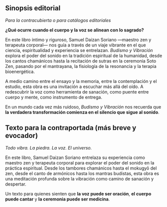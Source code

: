 ## **Sinopsis editorial**

*Para la contracubierta o para catálogos editoriales*

**¿Qué ocurre cuando el cuerpo y la voz se alinean con lo sagrado?**

En este libro íntimo y riguroso, Samuel Daizan Soriano —maestro zen y terapeuta corporal— nos guía a través de un viaje vibrante en el que ciencia, espiritualidad y experiencia se entrelazan. *Budismo y Vibración* explora el poder del sonido en la tradición espiritual de la humanidad, desde los cantos chamánicos hasta la recitación de sutras en la ceremonia Soto Zen, pasando por el mantrayana, la fisiología de la resonancia y la terapia bioenergética.

A medio camino entre el ensayo y la memoria, entre la contemplación y el estudio, esta obra es una invitación a escuchar más allá del oído. A redescubrir la voz como herramienta de sanación, como puente entre cuerpo y mente, como instrumento de entrega.

En un mundo cada vez más ruidoso, *Budismo y Vibración* nos recuerda que **la verdadera transformación comienza en el silencio que sigue al sonido**.



## **Texto para la contraportada (más breve y evocador)**

*Todo vibra. La piedra. La voz. El universo.*

En este libro, Samuel Daizan Soriano entrelaza su experiencia como maestro zen y terapeuta corporal para explorar el poder del sonido en la práctica espiritual. Desde los tambores chamánicos hasta el mokugyō del zen, desde el canto de armónicos hasta los mantras budistas, esta obra es una meditación profunda sobre la vibración como camino de sanación y despertar.

Un texto para quienes sienten que **la voz puede ser oración**, **el cuerpo puede cantar** y **la ceremonia puede ser medicina**.


